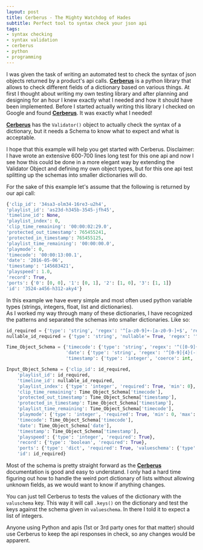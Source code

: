 ```yaml
---
layout: post
title: Cerberus - The Mighty Watchdog of Hades
subtitle: Perfect tool to syntax check your json api
tags:
- syntax checking
- syntax validation
- cerberus
- python
- programming
---
```

I was given the task of writing an automated test to check the syntax of json objects returned by a product's api calls.
[__Cerberus__](Cerberus) is a python library that allows to check different fields of a dictionary based on various things.
At first I thought about writing my own testing library and after planning and designing for an hour I knew exactly what I needed and how it should have been implemented. Before I started actually writing this library I checked on Google and found [__Cerberus__](Cerberus). It was exactly what I needed!

[__Cerberus__](Cerberus) has the ```Validator()``` object to actually check the syntax of a dictionary, but it needs a Schema to know what to expect and what is acceptable.

I hope that this example will help you get started with Cerberus. Disclaimer: I have wrote an extensive 600-700 lines long test for this one api and now I see how this could be done in a more elegant way by extending the Validator Object and defining my own object types, but for this one api test splitting up the schemas into smaller dictionaries will do.

For the sake of this example let's assume that the following is returned by our api call:  

```python
{'clip_id': '34sa3-olm34-16re3-u2h4',
'playlist_id': 'as23d-h345b-3545-jfh45',
'timeline_id': None,
'playlist_index': 0,
'clip_time_remaining': '00:00:02:29.0',
'protected_out_timestamp': 765455241,
'protected_in_timestamp': 765455125,
'playlist_time_remaining': '00:00:00.0',
'playmode': 0,
'timecode': '00:00:13:00.1',
'date': '2016-05-06',
'timestamp': '145683421',
'playspeed': 1.0,
'record': True,
'ports': {'0': [0, 0], '1': [0, 1], '2': [1, 0], '3': [1, 1]}
'id': '3524-a456-h312-aky4'}
```
In this example we have every simple and most often used python variable types (strings, integers, float, list and dictionaries).  
As I worked my way through many of these dictionaries, I have recognized the patterns and separated the schemas into smaller dictionaries. Like so:  

```python
id_required = {'type': 'string', 'regex': '^[a-z0-9]+-[a-z0-9-]+$', 'required': True}
nullable_id_required = {'type': 'string', 'nullable'= True, 'regex': '^[a-z0-9]+-[a-z0-9-]+$', 'required': True}

Time_Object_Schema = {'timecode': {'type': 'string', 'regex': '^([0-9]{2}:){2}([0-9]{2}.{0,1}){2}[0-9]{0,1}$', 'required': True},
                      'date': {'type': 'string', 'regex': '^[0-9]{4}(-[0-9]{2}){2}$', 'required': True},
                      'timestamp': {'type': 'integer', 'coerce': int, 'required': True}}

Input_Object_Schema = {'clip_id': id_required,
    'playlist_id': id_required,
    'timeline_id': nullable_id_required,
    'playlist_index': {'type': 'integer', 'required': True, 'min': 0},
    'clip_time_remaining': Time_Object_Schema['timecode'],
    'protected_out_timestamp': Time_Object_Schema['timestamp'],
    'protected_in_timestamp': Time_Object_Schema['timestamp'],
    'playlist_time_remaining': Time_Object_Schema['timecode'],
    'playmode': {'type': 'integer', 'required': True, 'min': 0, 'max': 1},
    'timecode': Time_Object_Schema['timecode'],
    'date': Time_Object_Schema['date'],
    'timestamp': Time_Object_Schema['timestamp'],
    'playspeed': {'type': 'integer', 'required': True},
    'record': {'type': 'boolean', 'required': True},
    'ports': {'type': 'dict', 'required': True, 'valueschema': {'type': 'list', 'required': True, 'valueschema': {'type': 'integer', 'coerce': int}}},
    'id': id_required}
```
Most of the schema is pretty straight forward as the [__Cerberus__](Cerberus) documentation is good and easy to understand. I only had a hard time figuring out how to handle the weird port dictionary of lists without allowing unknown fields, as we would want to know if anything changes.  

You can just tell Cerberus to tests the values of the dictionary with the ```valuschema``` key. This way it will call ```.keys()``` on the dictionary and test the keys against the schema given in ```valueschema```. In there I told it to expect a list of integers.  

Anyone using Python and apis (1st or 3rd party ones for that matter) should use Cerberus to keep the api responses in check, so any changes would be apparent.  

[Cerberus]: http://docs.python-cerberus.org/en/stable/
